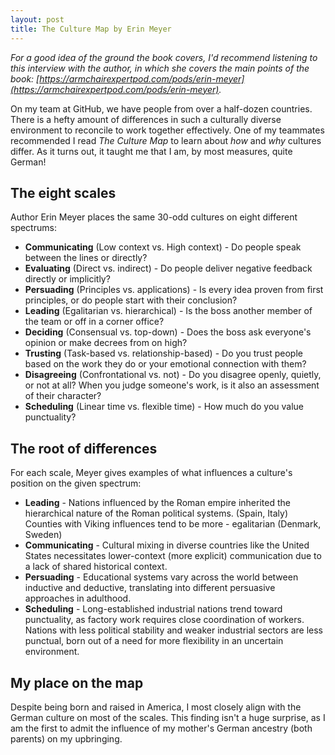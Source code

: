 ```yaml
---
layout: post
title: The Culture Map by Erin Meyer
---
```


_For a good idea of the ground the book covers, I'd recommend listening to this interview with the author, in which she covers the main points of the book: [https://armchairexpertpod.com/pods/erin-meyer](https://armchairexpertpod.com/pods/erin-meyer)._

On my team at GitHub, we have people from over a half-dozen countries. There is a hefty amount of differences in such a culturally diverse environment to reconcile to work together effectively. One of my teammates recommended I read _The Culture Map_ to learn about _how_ and _why_ cultures differ. As it turns out, it taught me that I am, by most measures, quite German!

## The eight scales

Author Erin Meyer places the same 30-odd cultures on eight different spectrums:

- **Communicating** (Low context vs. High context) - Do people speak between the lines or directly?
- **Evaluating** (Direct vs. indirect) - Do people deliver negative feedback directly or implicitly?
- **Persuading** (Principles vs. applications) -  Is every idea proven from first principles, or do people start with their conclusion?
- **Leading** (Egalitarian vs. hierarchical) - Is the boss another member of the team or off in a corner office?
- **Deciding** (Consensual vs. top-down) - Does the boss ask everyone's opinion or make decrees from on high?
- **Trusting** (Task-based vs. relationship-based) - Do you trust people based on the work they do or your emotional connection with them?
- **Disagreeing** (Confrontational vs. not) - Do you disagree openly, quietly, or not at all? When you judge someone's work, is it also an assessment of their character?
- **Scheduling** (Linear time vs. flexible time) - How much do you value punctuality?

## The root of differences

For each scale, Meyer gives examples of what influences a culture's position on the given spectrum:

- **Leading** - Nations influenced by the Roman empire inherited the hierarchical nature of the Roman political systems. (Spain, Italy) Counties with Viking influences tend to be more - egalitarian (Denmark, Sweden)
- **Communicating** - Cultural mixing in diverse countries like the United States necessitates lower-context (more explicit) communication due to a lack of shared historical context.
- **Persuading** - Educational systems vary across the world between inductive and deductive, translating into different persuasive approaches in adulthood.
- **Scheduling** - Long-established industrial nations trend toward punctuality, as factory work requires close coordination of workers. Nations with less political stability and weaker industrial sectors are less punctual, born out of a need for more flexibility in an uncertain environment.

## My place on the map

Despite being born and raised in America, I most closely align with the German culture on most of the scales. This finding isn't a huge surprise, as I am the first to admit the influence of my mother's German ancestry (both parents) on my upbringing.